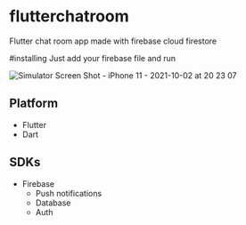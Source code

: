 # flutterchatroom
Flutter chat room app made with firebase cloud firestore

#installing
Just add your firebase file and run



![Simulator Screen Shot - iPhone 11 - 2021-10-02 at 20 23 07](https://user-images.githubusercontent.com/58489708/135726440-1e836d93-14d9-4d53-852c-84e86aa0a4f0.png)

## Platform
- Flutter
- Dart


## SDKs
- Firebase
  - Push notifications
  - Database
  - Auth
